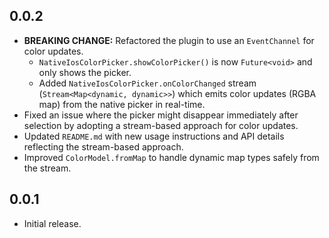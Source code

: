 ## 0.0.2

*   **BREAKING CHANGE:** Refactored the plugin to use an `EventChannel` for color updates.
    *   `NativeIosColorPicker.showColorPicker()` is now `Future<void>` and only shows the picker.
    *   Added `NativeIosColorPicker.onColorChanged` stream (`Stream<Map<dynamic, dynamic>>`) which emits color updates (RGBA map) from the native picker in real-time.
*   Fixed an issue where the picker might disappear immediately after selection by adopting a stream-based approach for color updates.
*   Updated `README.md` with new usage instructions and API details reflecting the stream-based approach.
*   Improved `ColorModel.fromMap` to handle dynamic map types safely from the stream.


## 0.0.1

* Initial release.
